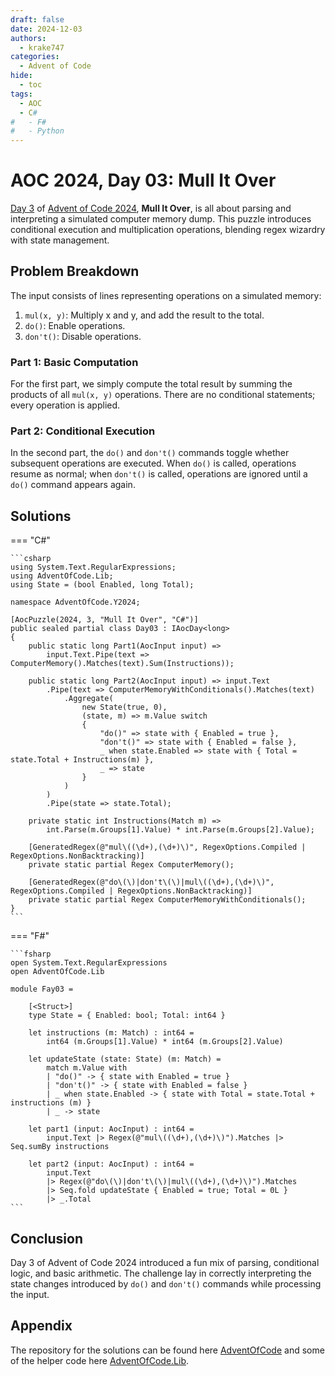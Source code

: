 ```yaml
---
draft: false 
date: 2024-12-03
authors:
  - krake747
categories:
  - Advent of Code
hide:
  - toc
tags:
  - AOC
  - C#
#   - F#
#   - Python
---
```


# AOC 2024, Day 03: Mull It Over

[Day 3](https://adventofcode.com/2024/day/3) of [Advent of Code 2024](https://adventofcode.com/2024/), **Mull It Over**, is all about parsing and interpreting a simulated computer memory dump. 
This puzzle introduces conditional execution and multiplication operations, blending regex wizardry with state management.

<!-- more -->

## Problem Breakdown

The input consists of lines representing operations on a simulated memory:

1. `mul(x, y)`: Multiply x and y, and add the result to the total.
2. `do()`: Enable operations.
3. `don't()`: Disable operations.

### **Part 1**: Basic Computation

For the first part, we simply compute the total result by summing the products of all `mul(x, y)` operations.
There are no conditional statements; every operation is applied.

### **Part 2**: Conditional Execution

In the second part, the `do()` and `don't()` commands toggle whether subsequent operations are executed. 
When `do()` is called, operations resume as normal; when `don't()` is called, operations are ignored until a `do()` command appears again.

## Solutions

=== "C#"

    ```csharp
    using System.Text.RegularExpressions;
    using AdventOfCode.Lib;
    using State = (bool Enabled, long Total);

    namespace AdventOfCode.Y2024;

    [AocPuzzle(2024, 3, "Mull It Over", "C#")]
    public sealed partial class Day03 : IAocDay<long>
    {
        public static long Part1(AocInput input) =>
            input.Text.Pipe(text => ComputerMemory().Matches(text).Sum(Instructions));

        public static long Part2(AocInput input) => input.Text
            .Pipe(text => ComputerMemoryWithConditionals().Matches(text)
                .Aggregate(
                    new State(true, 0),
                    (state, m) => m.Value switch
                    {
                        "do()" => state with { Enabled = true },
                        "don't()" => state with { Enabled = false },
                        _ when state.Enabled => state with { Total = state.Total + Instructions(m) },
                        _ => state
                    }
                )
            )
            .Pipe(state => state.Total);

        private static int Instructions(Match m) =>
            int.Parse(m.Groups[1].Value) * int.Parse(m.Groups[2].Value);

        [GeneratedRegex(@"mul\((\d+),(\d+)\)", RegexOptions.Compiled | RegexOptions.NonBacktracking)]
        private static partial Regex ComputerMemory();

        [GeneratedRegex(@"do\(\)|don't\(\)|mul\((\d+),(\d+)\)", RegexOptions.Compiled | RegexOptions.NonBacktracking)]
        private static partial Regex ComputerMemoryWithConditionals();
    }
    ```

 === "F#"

    ```fsharp
    open System.Text.RegularExpressions
    open AdventOfCode.Lib

    module Fay03 =

        [<Struct>]
        type State = { Enabled: bool; Total: int64 }

        let instructions (m: Match) : int64 =
            int64 (m.Groups[1].Value) * int64 (m.Groups[2].Value)

        let updateState (state: State) (m: Match) =
            match m.Value with
            | "do()" -> { state with Enabled = true }
            | "don't()" -> { state with Enabled = false }
            | _ when state.Enabled -> { state with Total = state.Total + instructions (m) }
            | _ -> state

        let part1 (input: AocInput) : int64 =
            input.Text |> Regex(@"mul\((\d+),(\d+)\)").Matches |> Seq.sumBy instructions

        let part2 (input: AocInput) : int64 =
            input.Text
            |> Regex(@"do\(\)|don't\(\)|mul\((\d+),(\d+)\)").Matches
            |> Seq.fold updateState { Enabled = true; Total = 0L }
            |> _.Total
    ```

<!-- === "Python"

    ```py

    ``` -->

## Conclusion 

Day 3 of Advent of Code 2024 introduced a fun mix of parsing, conditional logic, and basic arithmetic. 
The challenge lay in correctly interpreting the state changes introduced by `do()` and `don't()` commands while processing the input.

## Appendix

The repository for the solutions can be found here [AdventOfCode](https://github.com/krake747/csharp-advent-of-code/) 
and some of the helper code here [AdventOfCode.Lib](https://krake747.github.io/krake-blog/snippets/aoc/library/).